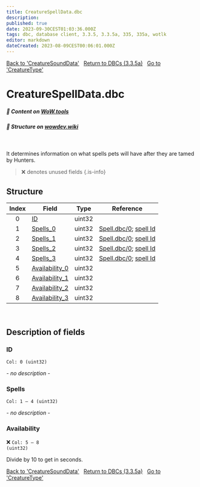 ```yaml
---
title: CreatureSpellData.dbc
description:
published: true
date: 2023-09-30CEST01:03:36.000Z
tags: dbc, database client, 3.3.5, 3.3.5a, 335, 335a, wotlk
editor: markdown
dateCreated: 2023-08-09CEST00:06:01.000Z
---
```

<a href="https://trinitycore.info/files/DBC/335/creaturesounddata" class="mt-5 v-btn v-btn--depressed v-btn--flat v-btn--outlined theme--light v-size--default darkblue--text text--lighten-3"><span class="v-btn__content"><i aria-hidden="true" class="v-icon notranslate v-icon--left mdi mdi-arrow-left theme--light"></i><span>Back to 'CreatureSoundData'</span></span></a>&nbsp;&nbsp;&nbsp;<a href="https://trinitycore.info/files/DBC/335/DBC" class="mt-5 v-btn v-btn--depressed v-btn--flat v-btn--outlined theme--light v-size--default darkblue--text text--lighten-3"><span class="v-btn__content"><i aria-hidden="true" class="v-icon notranslate v-icon--left mdi mdi-home-outline theme--light"></i><span>Return to DBCs (3.3.5a)</span></span></a>&nbsp;&nbsp;&nbsp;<a href="https://trinitycore.info/files/DBC/335/creaturetype" class="mt-5 v-btn v-btn--depressed v-btn--flat v-btn--outlined theme--light v-size--default darkblue--text text--lighten-3"><span class="v-btn__content"><span>Go to 'CreatureType'</span><i aria-hidden="true" class="v-icon notranslate v-icon--right mdi mdi-arrow-right theme--light"></i></span></a>

# CreatureSpellData.dbc
##### :open_book: Content on [WoW.tools](https://wow.tools/dbc/?dbc=creaturespelldata&build=3.3.5.12340)
##### :pencil: Structure on [wowdev.wiki](https://wowdev.wiki/DB/CreatureSpellData)
&nbsp;

It determines information on what spells pets will have after they are tamed by Hunters.

> :x: denotes unused fields
{.is-info}


## Structure

| Index | Field | Type | Reference |
| :---: | --- | :---: | --- |
| 0 | [ID](#id) | uint32 |  |
| 1 | [Spells_0](#spells) | uint32 | [Spell.dbc/0](/files/DBC/335/spell#id); [spell Id](/database/335/world/spell_dbc#id) |
| 2 | [Spells_1](#spells) | uint32 | [Spell.dbc/0](/files/DBC/335/spell#id); [spell Id](/database/335/world/spell_dbc#id) |
| 3 | [Spells_2](#spells) | uint32 | [Spell.dbc/0](/files/DBC/335/spell#id); [spell Id](/database/335/world/spell_dbc#id) |
| 4 | [Spells_3](#spells) | uint32 | [Spell.dbc/0](/files/DBC/335/spell#id); [spell Id](/database/335/world/spell_dbc#id) |
| 5 | [Availability_0](#availability) | uint32 |  |
| 6 | [Availability_1](#availability) | uint32 |  |
| 7 | [Availability_2](#availability) | uint32 |  |
| 8 | [Availability_3](#availability) | uint32 |  |
&nbsp;
## Description of fields

### ID
<code>Col: 0 (uint32)</code>

*- no description -*
&nbsp;

### Spells
<code>Col: 1 &ndash; 4 (uint32)</code>

*- no description -*
&nbsp;

### Availability
:x: <code>Col: 5 &ndash; 8 (uint32)</code>

Divide by 10 to get in seconds.
&nbsp;

<a href="https://trinitycore.info/files/DBC/335/creaturesounddata" class="mt-5 v-btn v-btn--depressed v-btn--flat v-btn--outlined theme--light v-size--default darkblue--text text--lighten-3"><span class="v-btn__content"><i aria-hidden="true" class="v-icon notranslate v-icon--left mdi mdi-arrow-left theme--light"></i><span>Back to 'CreatureSoundData'</span></span></a>&nbsp;&nbsp;&nbsp;<a href="https://trinitycore.info/files/DBC/335/DBC" class="mt-5 v-btn v-btn--depressed v-btn--flat v-btn--outlined theme--light v-size--default darkblue--text text--lighten-3"><span class="v-btn__content"><i aria-hidden="true" class="v-icon notranslate v-icon--left mdi mdi-home-outline theme--light"></i><span>Return to DBCs (3.3.5a)</span></span></a>&nbsp;&nbsp;&nbsp;<a href="https://trinitycore.info/files/DBC/335/creaturetype" class="mt-5 v-btn v-btn--depressed v-btn--flat v-btn--outlined theme--light v-size--default darkblue--text text--lighten-3"><span class="v-btn__content"><span>Go to 'CreatureType'</span><i aria-hidden="true" class="v-icon notranslate v-icon--right mdi mdi-arrow-right theme--light"></i></span></a>

